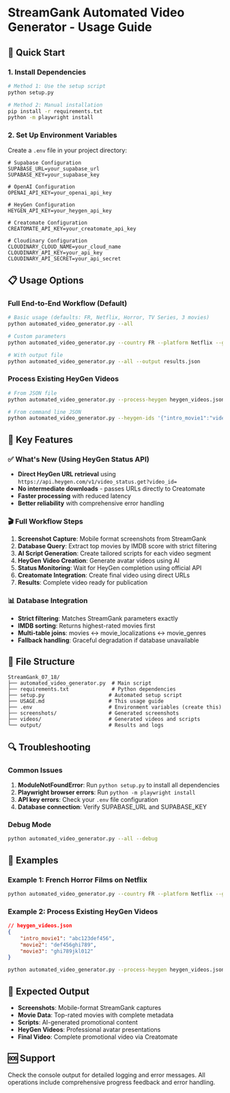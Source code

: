 # StreamGank Automated Video Generator - Usage Guide

## 🚀 Quick Start

### 1. Install Dependencies

```bash
# Method 1: Use the setup script
python setup.py

# Method 2: Manual installation
pip install -r requirements.txt
python -m playwright install
```

### 2. Set Up Environment Variables

Create a `.env` file in your project directory:

```env
# Supabase Configuration
SUPABASE_URL=your_supabase_url
SUPABASE_KEY=your_supabase_key

# OpenAI Configuration
OPENAI_API_KEY=your_openai_api_key

# HeyGen Configuration
HEYGEN_API_KEY=your_heygen_api_key

# Creatomate Configuration
CREATOMATE_API_KEY=your_creatomate_api_key

# Cloudinary Configuration
CLOUDINARY_CLOUD_NAME=your_cloud_name
CLOUDINARY_API_KEY=your_api_key
CLOUDINARY_API_SECRET=your_api_secret
```

## 📋 Usage Options

### Full End-to-End Workflow (Default)

```bash
# Basic usage (defaults: FR, Netflix, Horror, TV Series, 3 movies)
python automated_video_generator.py --all

# Custom parameters
python automated_video_generator.py --country FR --platform Netflix --genre Horreur --content-type Film --num-movies 3

# With output file
python automated_video_generator.py --all --output results.json
```

### Process Existing HeyGen Videos

```bash
# From JSON file
python automated_video_generator.py --process-heygen heygen_videos.json

# From command line JSON
python automated_video_generator.py --heygen-ids '{"intro_movie1":"video_id_1","movie2":"video_id_2","movie3":"video_id_3"}'
```

## 🔧 Key Features

### ✅ What's New (Using HeyGen Status API)

-   **Direct HeyGen URL retrieval** using `https://api.heygen.com/v1/video_status.get?video_id=`
-   **No intermediate downloads** - passes URLs directly to Creatomate
-   **Faster processing** with reduced latency
-   **Better reliability** with comprehensive error handling

### 🎬 Full Workflow Steps

1. **Screenshot Capture**: Mobile format screenshots from StreamGank
2. **Database Query**: Extract top movies by IMDB score with strict filtering
3. **AI Script Generation**: Create tailored scripts for each video segment
4. **HeyGen Video Creation**: Generate avatar videos using AI
5. **Status Monitoring**: Wait for HeyGen completion using official API
6. **Creatomate Integration**: Create final video using direct URLs
7. **Results**: Complete video ready for publication

### 📊 Database Integration

-   **Strict filtering**: Matches StreamGank parameters exactly
-   **IMDB sorting**: Returns highest-rated movies first
-   **Multi-table joins**: movies ↔ movie_localizations ↔ movie_genres
-   **Fallback handling**: Graceful degradation if database unavailable

## 📁 File Structure

```
StreamGank_07_18/
├── automated_video_generator.py  # Main script
├── requirements.txt              # Python dependencies
├── setup.py                     # Automated setup script
├── USAGE.md                     # This usage guide
├── .env                         # Environment variables (create this)
├── screenshots/                 # Generated screenshots
├── videos/                      # Generated videos and scripts
└── output/                      # Results and logs
```

## 🔍 Troubleshooting

### Common Issues

1. **ModuleNotFoundError**: Run `python setup.py` to install all dependencies
2. **Playwright browser errors**: Run `python -m playwright install`
3. **API key errors**: Check your `.env` file configuration
4. **Database connection**: Verify SUPABASE_URL and SUPABASE_KEY

### Debug Mode

```bash
python automated_video_generator.py --all --debug
```

## 📖 Examples

### Example 1: French Horror Films on Netflix

```bash
python automated_video_generator.py --country FR --platform Netflix --genre Horreur --content-type Film
```

### Example 2: Process Existing HeyGen Videos

```json
// heygen_videos.json
{
    "intro_movie1": "abc123def456",
    "movie2": "def456ghi789",
    "movie3": "ghi789jkl012"
}
```

```bash
python automated_video_generator.py --process-heygen heygen_videos.json --output final_results.json
```

## 🎯 Expected Output

-   **Screenshots**: Mobile-format StreamGank captures
-   **Movie Data**: Top-rated movies with complete metadata
-   **Scripts**: AI-generated promotional content
-   **HeyGen Videos**: Professional avatar presentations
-   **Final Video**: Complete promotional video via Creatomate

## 🆘 Support

Check the console output for detailed logging and error messages. All operations include comprehensive progress feedback and error handling.
